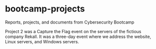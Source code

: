 # bootcamp-projects
Reports, projects, and documents from Cybersecurity Bootcamp

Project 2 was a Capture the Flag event on the servers of the fictious company Rekall.
It was a three-day event where we address the website, Linux servers, and Windows servers.
